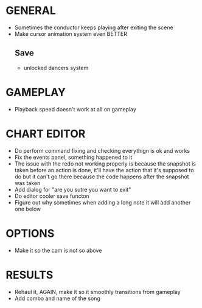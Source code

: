 # GENERAL
- Sometimes the conductor keeps playing after exiting the scene
- Make cursor animation system even BETTER
    ## Save
    - unlocked dancers system

# GAMEPLAY
- Playback speed doesn't work at all on gameplay

# CHART EDITOR
- Do perform command fixing and checking everythign is ok and works
- Fix the events panel, something happened to it
- The issue with the redo not working properly is because the snapshot is taken before an action is done, it'll have the action that it's supposed to do but it can't go there because the code happens after the snapshot was taken
- Add dialog for "are you sutre you want to exit"
- Do editor cooler save functon
- Figure out why sometimes when adding a long note it will add another one below

# OPTIONS
- Make it so the cam is not so above

# RESULTS
- Rehaul it, AGAIN, make it so it smoothly transitions from gameplay
- Add combo and name of the song